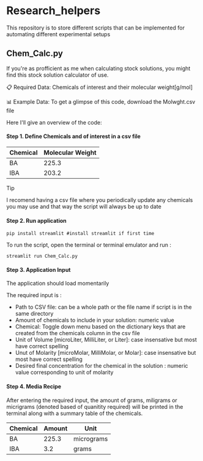 # Research_helpers
This repository is to store different scripts that can be implemented for automating different experimental setups

## Chem_Calc.py ##

If you're as profficient as me when calculating stock solutions, you might find this stock solution calculator of use. 

📋 Required Data: Chemicals of interest and their molecular weight[g/mol] 

📊 Example Data: To get a glimpse of this code, download the Molwght.csv file

Here I'll give an overview of the code:

#### Step 1. Define Chemicals and of interest in a csv file 


|     Chemical     | Molecular Weight |
|------------------|------------------|
| BA               | 225.3            |
| IBA              | 203.2            |



> [!TIP]
> I recomend having a csv file where you periodically update any chemicals you may use and that way the script will always be up to date


#### Step 2. Run application 
```
pip install streamlit #install streamlit if first time
```
To run the script, open the terminal or terminal emulator and run :
```
streamlit run Chem_Calc.py 
```

#### Step 3. Application Input 

The application should load momentarily 

The required input is : 
- Path to CSV file: can be a whole path or the file name if script is in the same directory
- Amount of chemicals to include in your solution: numeric value
- Chemical: Toggle down menu based on the dictionary keys that are created from the chemicals column in the csv file
- Unit of Volume [microLiter, MilliLiter, or Liter]: case insensative but most have correct spelling 
- Unut of Molarity [microMolar, MilliMolar, or Molar]: case insensative but most have correct spelling 
- Desired final concentration for the chemical in the solution : numeric value corresponding to unit of molarity

#### Step 4. Media Recipe

After entering the required input, the amount of grams, miligrams or micrigrams (denoted based of quanitity required) will be printed in the terminal along with a summary table of the chemicals. 

|     Chemical     | Amount     |    Unit     |
|------------------|------------|-------------|
| BA               | 225.3      | micrograms  |
| IBA              | 3.2        |     grams   |


